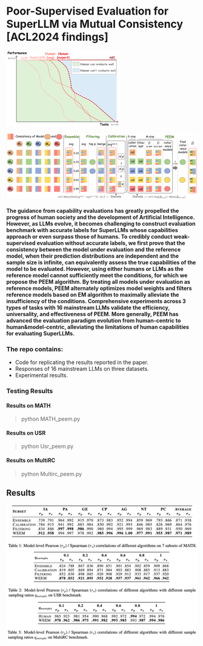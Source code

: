 # Poor-Supervised Evaluation for SuperLLM via Mutual Consistency [ACL2024 findings]

<img src=first.png alt="SuperLLM" width="300" height="200">

 ![algorithm.png](algorithm.png)

#### The guidance from capability evaluations has greatly propelled the progress of human society and the development of Artificial Intelligence.  However, as LLMs evolve, it becomes challenging to construct evaluation benchmark with accurate labels for SuperLLMs whose capabilities approach or even surpass those of humans. To credibly conduct weak-supervised evaluation without accurate labels, we first prove that the consistency between the model under evaluation and the reference model, when their prediction distributions are independent and the sample size is infinite, can equivalently assess the true capabilities of the model to be evaluated. However, using either humans or LLMs as the reference model cannot sufficiently meet the conditions, for which we propose the PEEM algorithm. By treating all models under evaluation as reference models, PEEM alternately optimizes model weights and filters reference models based on EM algorithm to maximally alleviate the insufficiency of the conditions. Comprehensive experiments across 3 types of tasks with 16 mainstream LLMs validate the efficiency, universality, and effectiveness of PEEM. More generally, PEEM has advanced the evaluation paradigm evolution from human-centric to human\&model-centric, alleviating the limitations of human capabilities for evaluating SuperLLMs.
### The repo contains:
- Code for replicating the results reported in the paper.
- Responses of 16 mainstream LLMs on three datasets.
- Experimental results.



### Testing Results 
#### Results on MATH
> python MATH_peem.py


#### Results on USR
> python Usr_peem.py

#### Results on MultiRC
> python Multirc_peem.py





## Results
![img.png](img.png)
![img_1.png](img_1.png)
![img_2.png](img_2.png)

